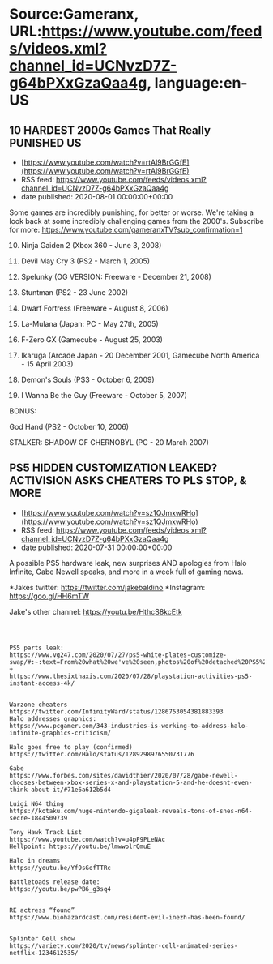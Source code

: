 # Source:Gameranx, URL:https://www.youtube.com/feeds/videos.xml?channel_id=UCNvzD7Z-g64bPXxGzaQaa4g, language:en-US

## 10 HARDEST 2000s Games That Really PUNISHED US
 - [https://www.youtube.com/watch?v=rtAl9BrGGfE](https://www.youtube.com/watch?v=rtAl9BrGGfE)
 - RSS feed: https://www.youtube.com/feeds/videos.xml?channel_id=UCNvzD7Z-g64bPXxGzaQaa4g
 - date published: 2020-08-01 00:00:00+00:00

Some games are incredibly punishing, for better or worse. We're taking a look back at some incredibly challenging games from the 2000's.
Subscribe for more: https://www.youtube.com/gameranxTV?sub_confirmation=1


10. Ninja Gaiden 2 (Xbox 360 - June 3, 2008)


9. Devil May Cry 3 (PS2 - March 1, 2005)


8. Spelunky (OG VERSION: Freeware - December 21, 2008)


7. Stuntman (PS2 - 23 June 2002)


6. Dwarf Fortress (Freeware - August 8, 2006)


5. La-Mulana (Japan: PC - May 27th, 2005)


4. F-Zero GX (Gamecube - August 25, 2003)


3. Ikaruga (Arcade Japan - 20 December 2001, Gamecube North America - 15 April 2003)


2. Demon's Souls (PS3 - October 6, 2009)


1. I Wanna Be the Guy (Freeware - October 5, 2007)



BONUS:


God Hand (PS2 - October 10, 2006)

STALKER: SHADOW OF CHERNOBYL (PC - 20 March 2007)

## PS5 HIDDEN CUSTOMIZATION LEAKED? ACTIVISION ASKS CHEATERS TO PLS STOP, & MORE
 - [https://www.youtube.com/watch?v=sz1QJmxwRHo](https://www.youtube.com/watch?v=sz1QJmxwRHo)
 - RSS feed: https://www.youtube.com/feeds/videos.xml?channel_id=UCNvzD7Z-g64bPXxGzaQaa4g
 - date published: 2020-07-31 00:00:00+00:00

A possible PS5 hardware leak, new surprises AND apologies from Halo Infinite, Gabe Newell speaks, and more in a week full of gaming news.


*Jakes twitter: https://twitter.com/jakebaldino 
*Instagram: https://goo.gl/HH6mTW 


Jake's other channel: https://youtu.be/HthcS8kcEtk



 ~~~~STORIES~~~~



PS5 parts leak: 
https://www.vg247.com/2020/07/27/ps5-white-plates-customize-swap/#:~:text=From%20what%20we've%20seen,photos%20of%20detached%20PS5%20plates.
+
https://www.thesixthaxis.com/2020/07/28/playstation-activities-ps5-instant-access-4k/


Warzone cheaters
https://twitter.com/InfinityWard/status/1286753054381883393
Halo addresses graphics: 
https://www.pcgamer.com/343-industries-is-working-to-address-halo-infinite-graphics-criticism/

Halo goes free to play (confirmed) 
https://twitter.com/Halo/status/1289298976550731776

Gabe
https://www.forbes.com/sites/davidthier/2020/07/28/gabe-newell-chooses-between-xbox-series-x-and-playstation-5-and-he-doesnt-even-think-about-it/#71e6a612b5d4

Luigi N64 thing
https://kotaku.com/huge-nintendo-gigaleak-reveals-tons-of-snes-n64-secre-1844509739

Tony Hawk Track List
https://www.youtube.com/watch?v=u4pF9PLeNAc
Hellpoint: https://youtu.be/lmwwolrQmuE

Halo in dreams
https://youtu.be/Yf9sGofTTRc

Battletoads release date:
https://youtu.be/pwPB6_g3sq4


RE actress “found”
https://www.biohazardcast.com/resident-evil-inezh-has-been-found/


Splinter Cell show
https://variety.com/2020/tv/news/splinter-cell-animated-series-netflix-1234612535/

